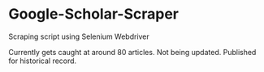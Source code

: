 # Google-Scholar-Scraper
 Scraping script using Selenium Webdriver
 
 Currently gets caught at around 80 articles. 
 Not being updated. Published for historical record.
